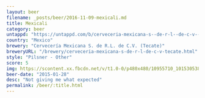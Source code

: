 ```yaml
---
layout: beer
filename: _posts/beer/2016-11-09-mexicali.md
title: Mexicali
category: beer
untappd: "https://untappd.com/b/cerveceria-mexicana-s--de-r-l--de-c-v---tecate--mexicali-beer/17491"
country: "Mexico"
brewery: "Cervecería Mexicana S. de R.L. de C.V. (Tecate)"
breweryURL: "/brewery/cerveceria-mexicana-s-de-r-l-de-c-v-tecate.html"
style: "Pilsner - Other"
score: 5
img: https://scontent.xx.fbcdn.net/v/t1.0-0/p480x480/10955710_10153053851408745_4260669585339690789_n.jpg?oh=fc3cc447874ebf80264adbf732673cc8&oe=5937AD63
beer-date: "2015-01-28"
desc: "Not giving me what expected"
permalink: /beer/:title.html
---
```

